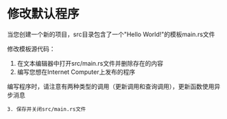 # 修改默认程序



当您创建一个新的项目，src目录包含了一个"Hello World!"的模板main.rs文件

修改模板源代码：

1. 在文本编辑器中打开src/main.rs文件并删除存在的内容
2. 编写您想在Internet Computer上发布的程序

编写程序时，请注意有两种类型的调用（更新调用和查询调用），更新函数使用异步消息

    3. 保存并关闭src/main.rs文件



